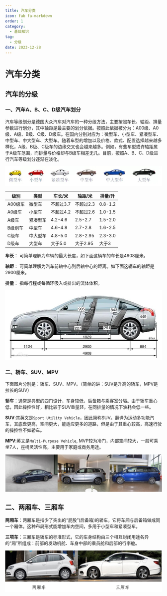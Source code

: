 ```yaml
---
title: 汽车分类
icon: fab fa-markdown
order: 1
category:
  - 基础知识
tag:
  - 分级
date: 2023-12-28
---
```




# 汽车分类



## 汽车的分级

### 一、汽车A、B、C、D级汽车划分

汽车等级划分是德国大众汽车对汽车的一种分级方法，主要按照车长、轴距、排量参数进行划分，其中轴距是最主要的划分依据。按照此依据被分为：A00级、A0级、A级、B级、C级、D级车。在国内分别对应为：微型车、小型车、紧凑型车、中型车、中大型车、大型车。随着车型的增加以及价格、款式、配置选择越来越多样化，A级、B级、C级车的边缘交叉也会越来越多。例如，有些车型或许轴距属于A级车范围，而排量与价格却与B级车相差无几。目前，按照A、B、C、D级进行汽车等级划分逐渐在淡化。

![](./images/汽车分类/1.jpg)

| 级别    | 类型   | 车长/米    | 轴距/米     | 排量/升    |
| ----- | ---- | ------- | -------- | ------- |
| A00级车 | 微型车  | 不超过3.7  | 不超过2.3   | 0.8-1.2 |
| A0级车  | 小型车  | 不超过4.2  | 不超过2.6   | 1.0-1.5 |
| A级车   | 紧凑型车 | 4.2-4.6 | 2.5-2.7  | 1.5-2.0 |
| B级别车  | 中型车  | 4.6-4.8 | 2.7-2.8  | 1.6-2.5 |
| C级车   | 中大型车 | 4.8-5.0 | 2.8-2.95 | 2.3-3.0 |
| D级车   | 大型车  | 大于5.0   | 大于2.95   | 大于3     |

__车长__： 可简单理解为车辆的最大长度，如下面这辆车的车长是4908厘米。

__轴距__： 可简单理解为汽车前轴中心到后轴中心的距离。如下面这辆车的轴距是2900厘米。

__排量__： 指每行程或每循环吸入或排出的流体体积。

![](./images/汽车分类/2.jpg)

### 二、轿车、SUV、MPV

下面图片分别是：轿车、SUV、MPV。（简单的讲：SUV是升高的轿车，MPV是拉长的SUV）

__轿车__：通常是典型的四门设计，车身较低，后备箱与乘客室分隔。由于轿车重心低，因此操控性好，相比较于SUV重量轻，在同排量的情况下油耗会低一些。

__SUV__:其英文是`Sport Utility Vehicle`，因此简称SUV。翻译为运动多功能汽车，其底盘更高，空间更大，能适应更多的道路，但是由于其重心较高，高速行驶的操控性不如轿车。

__MPV__:英文是`Multi-Purpose Vehicle`, MVP较为冷门，内部空间较大，一般可乘坐7人，座椅灵活性高，主要用于家庭或商务用途。

![](./images/汽车分类/3.jpg)



## 二、两厢车、三厢车

**两厢车**：两厢车是指少了突出的“屁股”(后备箱)的轿车，它将车厢与后备箱做成同一个厢体。这种布局形式能增加车内空间，多用于小型车和紧凑型车。

**三项车**：三厢车是轿车的标准形式，它的车身结构由三个相互封闭用途各异的“厢”所组成：前部的发动机舱、车身中部的乘员舱和后部的行李舱。

![](./images/汽车分类/4.jpg)

